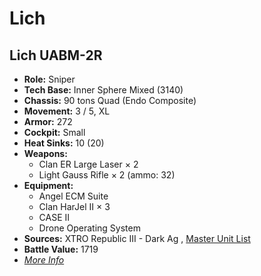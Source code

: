 # Lich 

## Lich UABM-2R 

- **Role:** Sniper 
- **Tech Base:** Inner Sphere Mixed (3140) 
- **Chassis:** 90 tons Quad (Endo Composite) 
- **Movement:** 3 / 5, XL 
- **Armor:** 272 
- **Cockpit:** Small 
- **Heat Sinks:** 10 (20) 
- **Weapons:** 
  - Clan ER Large Laser × 2 
  - Light Gauss Rifle × 2 (ammo: 32) 
- **Equipment:** 
  - Angel ECM Suite 
  - Clan HarJel II × 3 
  - CASE II 
  - Drone Operating System 
- **Sources:** XTRO Republic III - Dark Ag , [Master Unit List](http://masterunitlist.info/Unit/Details/7385/lich-uabm-2r) 
- **Battle Value:** 1719 
- [*More Info*](lich/lich_uabm-2r.md) 

